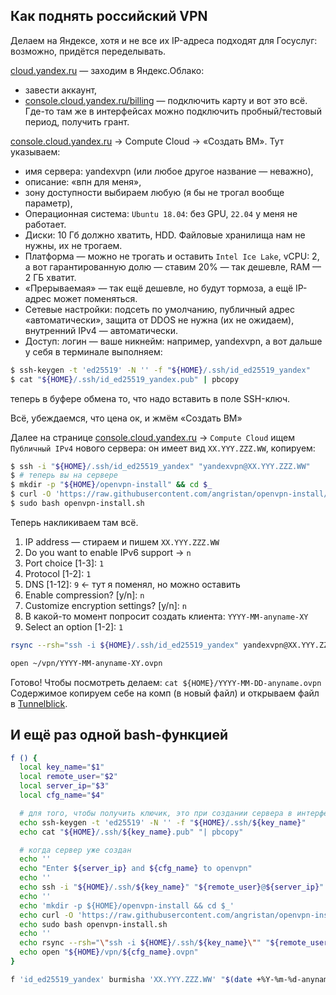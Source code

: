 ## Как поднять российский VPN

Делаем на Яндексе, хотя и не все их IP-адреса подходят для Госуслуг: возможно, придётся переделывать.

[cloud.yandex.ru](https://cloud.yandex.ru) — заходим в Яндекс.Облако:
* завести аккаунт,
* [console.cloud.yandex.ru/billing](https://console.cloud.yandex.ru/billing) — подключить карту и вот это всё.
Где-то там же в интерфейсах можно подключить пробный/тестовый период, получить грант.

[console.cloud.yandex.ru](https://console.cloud.yandex.ru) → Compute Cloud → «Создать ВМ». Тут указываем:
* имя сервера: yandexvpn (или любое другое название — неважно),
* описание: «впн для меня»,
* зону доступности выбираем любую (я бы не трогал вообще параметр),
* Операционная система: `Ubuntu 18.04`: без GPU, `22.04` у меня не работает.
* Диски: 10 Гб должно хватить, HDD. Файловые хранилища нам не нужны, их не трогаем.
* Платформа — можно не трогать и оставить `Intel Ice Lake`, vCPU: 2,
а вот гарантированную долю — ставим 20% — так дешевле, RAM — 2 ГБ хватит.
* «Прерываемая» — так ещё дешевле, но будут тормоза, а ещё IP-адрес может поменяться.
* Сетевые настройки: подсеть по умолчанию, публичный адрес «автоматически»,
защита от DDOS не нужна (их не ожидаем), внутренний IPv4 — автоматически.
* Доступ: логин — ваше никнейм: например, yandexvpn, а вот дальше у себя в терминале выполняем:

```bash
$ ssh-keygen -t 'ed25519' -N '' -f "${HOME}/.ssh/id_ed25519_yandex"
$ cat "${HOME}/.ssh/id_ed25519_yandex.pub" | pbcopy
```
теперь в буфере обмена то, что надо вставить в поле SSH-ключ.

Всё, убеждаемся, что цена ок, и жмём «Создать ВМ»

Далее на странице [console.cloud.yandex.ru](https://console.cloud.yandex.ru) → `Compute Cloud`
ищем `Публичный IPv4` нового сервера: он имеет вид `XX.YYY.ZZZ.WW`, копируем:
```bash
$ ssh -i "${HOME}/.ssh/id_ed25519_yandex" "yandexvpn@XX.YYY.ZZZ.WW"
$ # теперь вы на сервере
$ mkdir -p "${HOME}/openvpn-install" && cd $_
$ curl -O 'https://raw.githubusercontent.com/angristan/openvpn-install/master/openvpn-install.sh'
$ sudo bash openvpn-install.sh
```

Теперь накликиваем там всё.
1. IP address — стираем и пишем `XX.YYY.ZZZ.WW`
2. Do you want to enable IPv6 support → `n`
3. Port choice [1-3]: `1`
4. Protocol [1-2]: `1`
5. DNS [1-12]: `9` ← тут я поменял, но можно оставить
6. Enable compression? [y/n]: `n`
7. Customize encryption settings? [y/n]: `n`
8. В какой-то момент попросит создать клиента: `YYYY-MM-anyname-XY`
9. Select an option [1-2]: `1`

```bash
rsync --rsh="ssh -i ${HOME}/.ssh/id_ed25519_yandex" yandexvpn@XX.YYY.ZZZ.WW:/home/yandexvpn/YYYY-MM-anyname-XY.ovpn ~/vpn/

open ~/vpn/YYYY-MM-anyname-XY.ovpn
```

Готово! Чтобы посмотреть делаем: `cat ${HOME}/YYYY-MM-DD-anyname.ovpn`
Содержимое копируем себе на комп (в новый файл) и открываем файл в [Tunnelblick](https://tunnelblick.net/downloads.html).


## И ещё раз одной bash-функцией
```bash
f () {
  local key_name="$1"
  local remote_user="$2"
  local server_ip="$3"
  local cfg_name="$4"

  # для того, чтобы получить ключик, это при создании сервера в интерфейсе
  echo ssh-keygen -t 'ed25519' -N '' -f "${HOME}/.ssh/${key_name}"
  echo cat "${HOME}/.ssh/${key_name}.pub" "| pbcopy"

  # когда сервер уже создан
  echo ''
  echo "Enter ${server_ip} and ${cfg_name} to openvpn"
  echo ''
  echo ssh -i "${HOME}/.ssh/${key_name}" "${remote_user}@${server_ip}"
  echo ''
  echo 'mkdir -p ${HOME}/openvpn-install && cd $_'
  echo curl -O 'https://raw.githubusercontent.com/angristan/openvpn-install/master/openvpn-install.sh'
  echo sudo bash openvpn-install.sh
  echo ''
  echo rsync --rsh="\"ssh -i ${HOME}/.ssh/${key_name}\"" "${remote_user}@${server_ip}:/home/${remote_user}/${cfg_name}.ovpn" "${HOME}/vpn/"
  echo open "${HOME}/vpn/${cfg_name}.ovpn"
}

f 'id_ed25519_yandex' burmisha 'XX.YYY.ZZZ.WW' "$(date +%Y-%m-%d-anyname-XY)"
```
